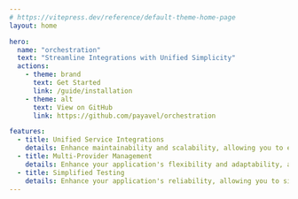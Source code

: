 ```yaml
---
# https://vitepress.dev/reference/default-theme-home-page
layout: home

hero:
  name: "orchestration"
  text: "Streamline Integrations with Unified Simplicity"
  actions:
    - theme: brand
      text: Get Started
      link: /guide/installation
    - theme: alt
      text: View on GitHub
      link: https://github.com/payavel/orchestration

features:
  - title: Unified Service Integrations
    details: Enhance maintainability and scalability, allowing you to expand your application's capabilities without the overhead of managing multiple service-specific APIs.
  - title: Multi-Provider Management
    details: Enhance your application's flexibility and adaptability, allowing you to effortlessly connect to and switch between different service providers and accounts.
  - title: Simplified Testing
    details: Enhance your application's reliability, allowing you to simulate service responses with precision, without the need for live connections to external services.
---
```

